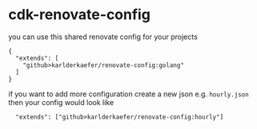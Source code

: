 # cdk-renovate-config
you can use this shared renovate config for your projects
```
{
  "extends": [
    "github>karlderkaefer/renovate-config:golang"
  ]
}
```
if you want to add more configuration create a new json e.g. `hourly.json` then your config would look like 
```
  "extends": ["github>karlderkaefer/renovate-config:hourly"]
```
